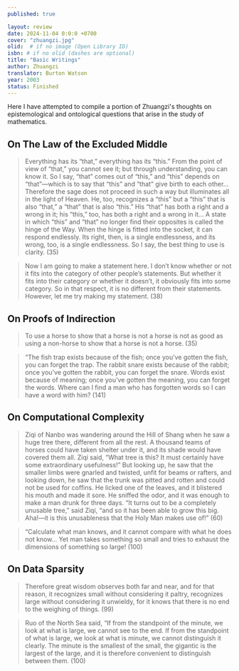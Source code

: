 ```yaml
---
published: true

layout: review
date: 2024-11-04 0:0:0 +0700
cover: "zhuangzi.jpg"
olid:  # if no image (Open Library ID)
isbn: # if no olid (dashes are optional)
title: "Basic Writings"
author: Zhuangzi
translator: Burton Watson
year: 2003
status: Finished
---
```

Here I have attempted to compile a portion of Zhuangzi's thoughts on epistemological and ontological questions that arise in the study of mathematics. 


## On The Law of the Excluded Middle
> Everything has its “that,” everything has its “this.” From
the point of view of “that,” you cannot see it; but through
understanding, you can know it. So I say, “that” comes out
of “this,” and “this” depends on “that”—which is to say that
“this” and “that” give birth to each other... Therefore the
sage does not proceed in such a way but illuminates all in
the light of Heaven. He, too, recognizes a “this” but a
“this” that is also “that,” a “that” that is also “this.” His
“that” has both a right and a wrong in it; his “this,” too, has
both a right and a wrong in it... A state in which “this” and “that” no
longer find their opposites is called the hinge of the Way.
When the hinge is fitted into the socket, it can respond
endlessly. Its right, then, is a single endlessness, and its
wrong, too, is a single endlessness. So I say, the best thing
to use is clarity. (35)

> Now I am going to make a statement here. I don’t know
whether or not it fits into the category of other people’s
statements. But whether it fits into their category or
whether it doesn’t, it obviously fits into some category. So
in that respect, it is no different from their statements.
However, let me try making my statement. (38)

## On Proofs of Indirection
> To use a horse to show that a
horse is not a horse is not as good as using a non-horse to
show that a horse is not a horse. (35)

> “The fish trap exists because of the fish; once you’ve
gotten the fish, you can forget the trap. The rabbit snare
exists because of the rabbit; once you’ve gotten the rabbit,
you can forget the snare. Words exist because of meaning;
once you’ve gotten the meaning, you can forget the words.
Where can I find a man who has forgotten words so I can
have a word with him? (141)

## On Computational Complexity
> Ziqi of Nanbo was wandering around the Hill of Shang
when he saw a huge tree there, different from all the rest. A
thousand teams of horses could have taken shelter under it,
and its shade would have covered them all. Ziqi said, “What
tree is this? It must certainly have some extraordinary
usefulness!” But looking up, he saw that the smaller limbs
were gnarled and twisted, unfit for beams or rafters, and
looking down, he saw that the trunk was pitted and rotten
and could not be used for coffins. He licked one of the
leaves, and it blistered his mouth and made it sore. He
sniffed the odor, and it was enough to make a man drunk for
three days. “It turns out to be a completely unusable tree,”
said Ziqi, “and so it has been able to grow this big. Aha!—it
is this unusableness that the Holy Man makes use of!” (60)

> “Calculate what man knows, and it cannot compare with
what he does not know... Yet man
takes something so small and tries to exhaust the
dimensions of something so large! (100)

## On Data Sparsity
> Therefore great wisdom observes both far and near, and for
that reason, it recognizes small without considering it
paltry, recognizes large without considering it unwieldy, for
it knows that there is no end to the weighing of things. (99)

> Ruo of the North Sea said, “If from the standpoint of the
minute, we look at what is large, we cannot see to the end.
If from the standpoint of what is large, we look at what is
minute, we cannot distinguish it clearly. The minute is the
smallest of the small, the gigantic is the largest of the
large, and it is therefore convenient to distinguish between
them. (100)